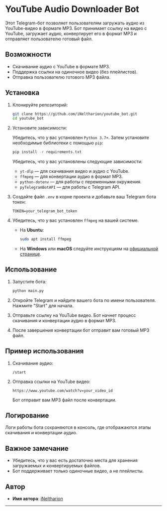 # YouTube Audio Downloader Bot

Этот Telegram-бот позволяет пользователям загружать аудио из YouTube-видео в формате MP3. Бот принимает ссылку на видео с YouTube, загружает аудио, конвертирует его в формат MP3 и отправляет пользователю готовый файл.

## Возможности

- Скачивание аудио с YouTube в формате MP3.
- Поддержка ссылки на одиночное видео (без плейлистов).
- Отправка пользователю готового MP3 файла.

## Установка

1. Клонируйте репозиторий:

   ```bash
   git clone https://github.com/iNeltharion/youtube_bot.git
   cd youtube_bot
   ```

2. Установите зависимости:

   Убедитесь, что у вас установлен `Python 3.7+`. Затем установите необходимые библиотеки с помощью `pip`:

   ```bash
   pip install -r requirements.txt
   ```

   Убедитесь, что у вас установлены следующие зависимости:
   - `yt-dlp` — для скачивания видео и аудио с YouTube.
   - `ffmpeg` — для конвертации аудио в формат MP3.
   - `python-dotenv` — для работы с переменными окружения.
   - `pyTelegramBotAPI` — для работы с Telegram API.

3. Создайте файл `.env` в корне проекта и добавьте ваш Telegram бота токен:

   ```
   TOKEN=your_telegram_bot_token
   ```

4. Убедитесь, что у вас установлен `ffmpeg` на вашей системе.

   - На **Ubuntu**:

     ```bash
     sudo apt install ffmpeg
     ```

   - На **Windows** или **macOS** следуйте инструкциям на [официальной странице](https://ffmpeg.org/download.html).

## Использование

1. Запустите бота:

   ```bash
   python main.py
   ```

2. Откройте Telegram и найдите вашего бота по имени пользователя. Нажмите "Start" для начала.

3. Отправьте ссылку на YouTube видео. Бот начнет процесс скачивания и конвертации аудио в формат MP3.

4. После завершения конвертации бот отправит вам готовый MP3 файл.

## Пример использования

1. Скачивание аудио:

   ```
   /start
   ```

2. Отправка ссылки на YouTube видео:

   ```
   https://www.youtube.com/watch?v=your_video_id
   ```

   Бот отправит вам MP3 файл после конвертации.

## Логирование

Логи работы бота сохраняются в консоль, где отображаются этапы скачивания и конвертации аудио.

## Важное замечание

- Убедитесь, что у вас есть достаточно места для хранения загружаемых и конвертируемых файлов.
- Бот поддерживает только одиночные видео, а не плейлисты.

## Автор

- **Имя автора**: [iNeltharion](https://github.com/iNeltharion)

---
